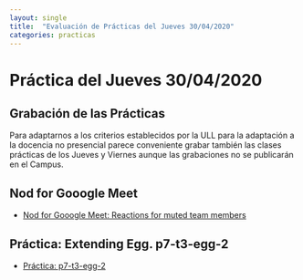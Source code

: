 ```yaml
---
layout: single
title:  "Evaluación de Prácticas del Jueves 30/04/2020"
categories: practicas
---
```


# Práctica del Jueves 30/04/2020


## Grabación de las Prácticas

Para adaptarnos a los criterios establecidos por la ULL para la adaptación a la docencia no presencial parece conveniente grabar también las clases prácticas de los Jueves y Viernes aunque las grabaciones no se publicarán en el Campus.

## Nod for Gooogle Meet

* [Nod for Gooogle Meet: Reactions for muted team members](https://allthings.how/how-to-send-emoji-reactions-in-google-meet-using-nod-extension/)

## Práctica: Extending Egg. p7-t3-egg-2

* [Práctica: p7-t3-egg-2]({{site.baseurl}}/tema3-analisis-descendente-predictivo-recursivo/practicas/p7-t3-egg-2/)

